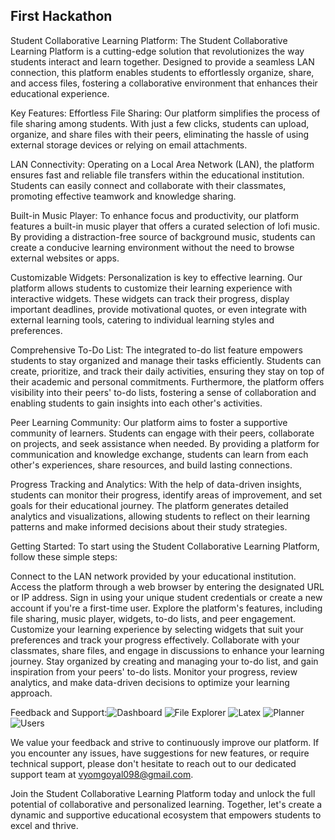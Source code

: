 ## First Hackathon

Student Collaborative Learning Platform:
The Student Collaborative Learning Platform is a cutting-edge solution that revolutionizes the way students interact and learn together. Designed to provide a seamless LAN connection, this platform enables students to effortlessly organize, share, and access files, fostering a collaborative environment that enhances their educational experience.


Key Features:
Effortless File Sharing: Our platform simplifies the process of file sharing among students. With just a few clicks, students can upload, organize, and share files with their peers, eliminating the hassle of using external storage devices or relying on email attachments.

LAN Connectivity: Operating on a Local Area Network (LAN), the platform ensures fast and reliable file transfers within the educational institution. Students can easily connect and collaborate with their classmates, promoting effective teamwork and knowledge sharing.

Built-in Music Player: To enhance focus and productivity, our platform features a built-in music player that offers a curated selection of lofi music. By providing a distraction-free source of background music, students can create a conducive learning environment without the need to browse external websites or apps.

Customizable Widgets: Personalization is key to effective learning. Our platform allows students to customize their learning experience with interactive widgets. These widgets can track their progress, display important deadlines, provide motivational quotes, or even integrate with external learning tools, catering to individual learning styles and preferences.

Comprehensive To-Do List: The integrated to-do list feature empowers students to stay organized and manage their tasks efficiently. Students can create, prioritize, and track their daily activities, ensuring they stay on top of their academic and personal commitments. Furthermore, the platform offers visibility into their peers' to-do lists, fostering a sense of collaboration and enabling students to gain insights into each other's activities.

Peer Learning Community: Our platform aims to foster a supportive community of learners. Students can engage with their peers, collaborate on projects, and seek assistance when needed. By providing a platform for communication and knowledge exchange, students can learn from each other's experiences, share resources, and build lasting connections.

Progress Tracking and Analytics: With the help of data-driven insights, students can monitor their progress, identify areas of improvement, and set goals for their educational journey. The platform generates detailed analytics and visualizations, allowing students to reflect on their learning patterns and make informed decisions about their study strategies.



Getting Started:
To start using the Student Collaborative Learning Platform, follow these simple steps:

Connect to the LAN network provided by your educational institution.
Access the platform through a web browser by entering the designated URL or IP address.
Sign in using your unique student credentials or create a new account if you're a first-time user.
Explore the platform's features, including file sharing, music player, widgets, to-do lists, and peer engagement.
Customize your learning experience by selecting widgets that suit your preferences and track your progress effectively.
Collaborate with your classmates, share files, and engage in discussions to enhance your learning journey.
Stay organized by creating and managing your to-do list, and gain inspiration from your peers' to-do lists.
Monitor your progress, review analytics, and make data-driven decisions to optimize your learning approach.


Feedback and Support:![Dashboard ](https://github.com/iamcool0090/lastrvce/assets/126415207/d09e20c5-b0d1-4537-b063-affac95d2c12)
![File Explorer](https://github.com/iamcool0090/lastrvce/assets/126415207/2b576625-9433-4e52-b44c-61323028fe4f)
![Latex](https://github.com/iamcool0090/lastrvce/assets/126415207/4a27d0e4-0edb-4d79-a523-631a690fd49a)
![Planner](https://github.com/iamcool0090/lastrvce/assets/126415207/bc7d8a81-f244-44e6-a9b5-7f978f53cac9)
![Users](https://github.com/iamcool0090/lastrvce/assets/71261134/a767a1cf-84f9-44a9-88fa-b6f0b8f94640)


We value your feedback and strive to continuously improve our platform. If you encounter any issues, have suggestions for new features, or require technical support, please don't hesitate to reach out to our dedicated support team at vyomgoyal098@gmail.com.

Join the Student Collaborative Learning Platform today and unlock the full potential of collaborative and personalized learning. Together, let's create a dynamic and supportive educational ecosystem that empowers students to excel and thrive.
